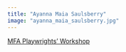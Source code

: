 ```yaml
---
title: "Ayanna Maia Saulsberry"
image: "ayanna_maia_saulsberry.jpg"
---
```


[MFA Playwrights’ Workshop](/affiliated-artists/mfa-playwrights-workshop)